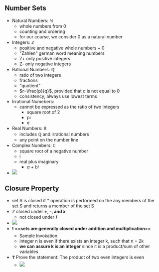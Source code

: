 ## Number Sets
- Natural Numbers: ℕ 
	- whole numbers from 0 
	- counting and ordering
	- for our course, we consider 0 as a natural number
- Integers: ℤ 
	- positive and negative whole numbers + 0
	- "Zahlen" german word meaning numbers
	- Z+ only positive integers
	- Z- only negative integers
- Rational Numbers: ℚ 
	- ratio of two integers
	- fractions
	- "quotient"
	- $r=\frac{p}{q}$, provided that q is not equal to 0
	- consistency, always use lowest terms
- Irrational Numebers:
	- cannot be expressed as the ratio of two integers
		- square root of 2
		- pi
		- e
- Real Numbers: ℝ
	-  includes ℚ and irrational numbers
	-  any point on the number line
- Complex Numbers: ℂ 
	-  square root of a negative number
	- i
	-  real plus imaginary
		-  *a + bi*
-  ![](Attachments/Pasted%20image%2020200928133518.png)

## Closure Property 
-  set S is closed if \* operation is performed on the any members of the set S and returns a member of the set S
-  ℤ closed under **+, -,  and x**
	-  not closed under **/**
-  ![](Attachments/Pasted%20image%2020200928133839.png)
- ❗ ==**sets are generally closed under addition and multiplication**==
	-  Sample Invokation
	- integer n is even if there exists an integer k, such that n = 2k
	- **we can assure k is an integer** since it is a product/sum of other variables
- ❓ Prove the statement: The product of two even integers is even	
	- ![](Attachments/Pasted%20image%2020200928134207.png)
